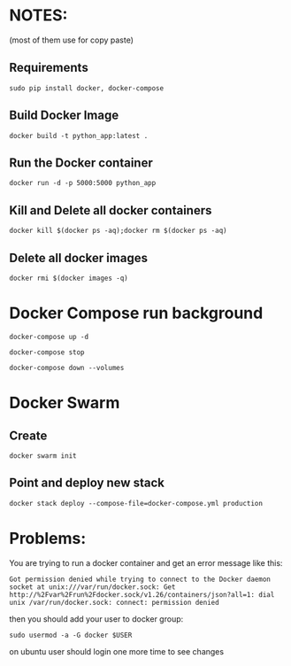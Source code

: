 # NOTES:
(most of them use for copy paste)

## Requirements
```
sudo pip install docker, docker-compose
```

## Build Docker Image
```
docker build -t python_app:latest .
```

## Run the Docker container
```
docker run -d -p 5000:5000 python_app
```

## Kill and Delete all docker containers
```
docker kill $(docker ps -aq);docker rm $(docker ps -aq)
```

## Delete all docker images
```
docker rmi $(docker images -q)
```


# Docker Compose run background
```
docker-compose up -d
```

```
docker-compose stop
```

```
docker-compose down --volumes
```

# Docker Swarm
## Create
```
docker swarm init
```

## Point and deploy new stack
```
docker stack deploy --compose-file=docker-compose.yml production
```



# Problems:

You are trying to run a docker container and get an error message like this:

```
Got permission denied while trying to connect to the Docker daemon socket at unix:///var/run/docker.sock: Get http://%2Fvar%2Frun%2Fdocker.sock/v1.26/containers/json?all=1: dial unix /var/run/docker.sock: connect: permission denied
```

then you should add your user to docker group:
```
sudo usermod -a -G docker $USER
```

on ubuntu user should login one more time to see changes
